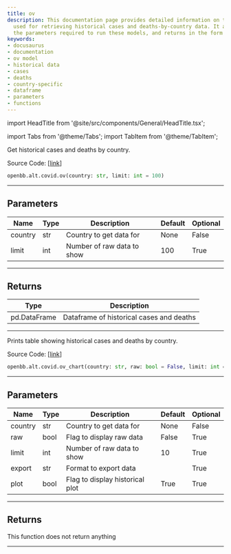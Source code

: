 ```yaml
---
title: ov
description: This documentation page provides detailed information on the 'ov' models
  used for retrieving historical cases and deaths-by-country data. It also explains
  the parameters required to run these models, and returns in the form of a DataFrame.
keywords:
- docusaurus
- documentation
- ov model
- historical data
- cases
- deaths
- country-specific
- dataframe
- parameters
- functions
---
```


import HeadTitle from '@site/src/components/General/HeadTitle.tsx';

<HeadTitle title="ov - Covid - Alt - Reference | OpenBB SDK Docs" />

import Tabs from '@theme/Tabs';
import TabItem from '@theme/TabItem';

<Tabs>
<TabItem value="model" label="Model" default>

Get historical cases and deaths by country.

Source Code: [[link](https://github.com/OpenBB-finance/OpenBBTerminal/tree/main/openbb_terminal/alternative/covid/covid_model.py#L105)]

```python
openbb.alt.covid.ov(country: str, limit: int = 100)
```

---

## Parameters

| Name | Type | Description | Default | Optional |
| ---- | ---- | ----------- | ------- | -------- |
| country | str | Country to get data for | None | False |
| limit | int | Number of raw data to show | 100 | True |


---

## Returns

| Type | Description |
| ---- | ----------- |
| pd.DataFrame | Dataframe of historical cases and deaths |
---

</TabItem>
<TabItem value="view" label="Chart">

Prints table showing historical cases and deaths by country.

Source Code: [[link](https://github.com/OpenBB-finance/OpenBBTerminal/tree/main/openbb_terminal/alternative/covid/covid_view.py#L131)]

```python
openbb.alt.covid.ov_chart(country: str, raw: bool = False, limit: int = 10, export: str = "", plot: bool = True)
```

---

## Parameters

| Name | Type | Description | Default | Optional |
| ---- | ---- | ----------- | ------- | -------- |
| country | str | Country to get data for | None | False |
| raw | bool | Flag to display raw data | False | True |
| limit | int | Number of raw data to show | 10 | True |
| export | str | Format to export data |  | True |
| plot | bool | Flag to display historical plot | True | True |


---

## Returns

This function does not return anything

---

</TabItem>
</Tabs>
